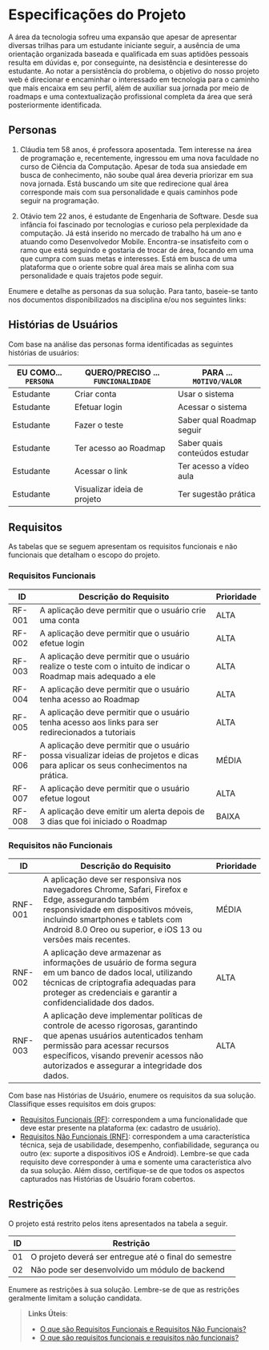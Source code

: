 # Especificações do Projeto

A área da tecnologia sofreu uma expansão que apesar de apresentar diversas trilhas para um estudante iniciante seguir, a ausência de uma orientação organizada baseada e qualificada em suas aptidões pessoais resulta em dúvidas e, por conseguinte, na desistência e desinteresse do estudante. 
Ao notar a persistência do problema, o objetivo do nosso projeto web é direcionar e encaminhar o interessado em tecnologia para o caminho que mais encaixa em seu perfil, além de auxiliar sua jornada por meio de roadmaps e uma contextualização profissional completa da área que será posteriormente identificada.

## Personas

1. Cláudia tem 58 anos, é professora aposentada. Tem interesse na área de programação e, recentemente, ingressou em uma nova faculdade no curso de Ciência da Computação.  Apesar de toda sua ansiedade em busca de conhecimento, não soube qual área deveria priorizar em sua nova jornada. Está buscando um site que redirecione qual área corresponde mais com sua personalidade e quais caminhos pode seguir na programação.

2. Otávio tem 22 anos, é estudante de Engenharia de Software. Desde sua infância foi fascinado por tecnologias e curioso pela perplexidade da computação. Já está inserido no mercado de trabalho há um ano e atuando como Desenvolvedor Mobile. Encontra-se insatisfeito com o ramo que está seguindo e gostaria de trocar de área, focando em uma que cumpra com suas metas e interesses. Está em busca de uma plataforma que o oriente sobre qual área mais se alinha com sua personalidade e quais trajetos pode seguir.

Enumere e detalhe as personas da sua solução. Para tanto, baseie-se tanto nos documentos disponibilizados na disciplina e/ou nos seguintes links:


## Histórias de Usuários

Com base na análise das personas forma identificadas as seguintes histórias de usuários:

|EU COMO... `PERSONA`| QUERO/PRECISO ... `FUNCIONALIDADE` |PARA ... `MOTIVO/VALOR`                 |
|--------------------|------------------------------------|----------------------------------------|
|Estudante           | Criar   conta                      | Usar o sistema                         |
|Estudante           | Efetuar login                      | Acessar o sistema                      |
|Estudante           | Fazer o teste                      | Saber qual Roadmap seguir              |
|Estudante           | Ter acesso ao Roadmap              | Saber quais conteúdos estudar          |            
|Estudante           | Acessar o link                     | Ter acesso a vídeo aula                |
|Estudante           | Visualizar ideia de projeto        | Ter sugestão prática                   |

## Requisitos

As tabelas que se seguem apresentam os requisitos funcionais e não funcionais que detalham o escopo do projeto.

### Requisitos Funcionais

|ID    | Descrição do Requisito  | Prioridade | 
|------|-----------------------------------------|----| 
|RF-001| A aplicação deve permitir que o usuário crie uma conta | ALTA |  
|RF-002| A aplicação deve permitir que o usuário efetue login   | ALTA |  
|RF-003| A aplicação deve permitir que o usuário realize o teste com o intuito de indicar o Roadmap mais adequado a ele | ALTA |  
|RF-004| A aplicação deve permitir que o usuário tenha acesso ao Roadmap   | ALTA |
|RF-005| A aplicação deve permitir que o usuário tenha acesso aos links para ser redirecionados a tutoriais   | ALTA |
|RF-006| A aplicação deve permitir que o usuário possa visualizar ideias de projetos e dicas para aplicar os seus conhecimentos na prática.   | MÉDIA |
|RF-007| A aplicação deve permitir que o usuário efetue logout   | ALTA |  
|RF-008| A aplicação deve emitir um alerta depois de 3 dias que foi iniciado o Roadmap |  BAIXA | 



### Requisitos não Funcionais

|ID     | Descrição do Requisito  |Prioridade |
|-------|-------------------------|----|
|RNF-001| A aplicação deve ser responsiva nos navegadores Chrome, Safari, Firefox e Edge, assegurando também responsividade em dispositivos móveis, incluindo smartphones e tablets com Android 8.0 Oreo ou superior, e iOS 13 ou versões mais recentes. | MÉDIA |
|RNF-002| A aplicação deve armazenar as informações de usuário de forma segura em um banco de dados local, utilizando técnicas de criptografia adequadas para proteger as credenciais e garantir a confidencialidade dos dados. | ALTA |
|RNF-003| A aplicação deve implementar políticas de controle de acesso rigorosas, garantindo que apenas usuários autenticados tenham permissão para acessar recursos específicos, visando prevenir acessos não autorizados e assegurar a integridade dos dados. | ALTA |



Com base nas Histórias de Usuário, enumere os requisitos da sua solução. Classifique esses requisitos em dois grupos:

- [Requisitos Funcionais
 (RF)](https://pt.wikipedia.org/wiki/Requisito_funcional):
 correspondem a uma funcionalidade que deve estar presente na
  plataforma (ex: cadastro de usuário).
- [Requisitos Não Funcionais
  (RNF)](https://pt.wikipedia.org/wiki/Requisito_n%C3%A3o_funcional):
  correspondem a uma característica técnica, seja de usabilidade,
  desempenho, confiabilidade, segurança ou outro (ex: suporte a
  dispositivos iOS e Android).
Lembre-se que cada requisito deve corresponder à uma e somente uma
característica alvo da sua solução. Além disso, certifique-se de que
todos os aspectos capturados nas Histórias de Usuário foram cobertos.

## Restrições

O projeto está restrito pelos itens apresentados na tabela a seguir.

|ID| Restrição                                             |
|--|-------------------------------------------------------|
|01| O projeto deverá ser entregue até o final do semestre |
|02| Não pode ser desenvolvido um módulo de backend        |


Enumere as restrições à sua solução. Lembre-se de que as restrições geralmente limitam a solução candidata.

> **Links Úteis**:
> - [O que são Requisitos Funcionais e Requisitos Não Funcionais?](https://codificar.com.br/requisitos-funcionais-nao-funcionais/)
> - [O que são requisitos funcionais e requisitos não funcionais?](https://analisederequisitos.com.br/requisitos-funcionais-e-requisitos-nao-funcionais-o-que-sao/)
